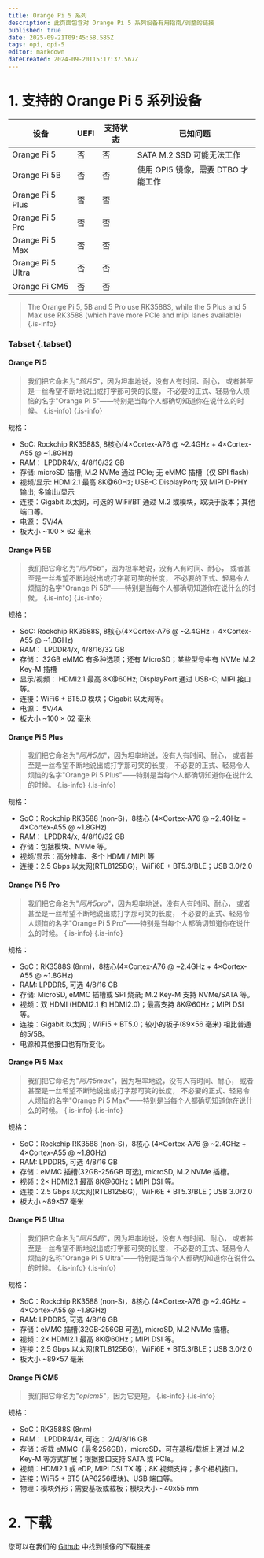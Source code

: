 ```yaml
---
title: Orange Pi 5 系列
description: 此页面包含对 Orange Pi 5 系列设备有用指南/调整的链接
published: true
date: 2025-09-21T09:45:58.585Z
tags: opi, opi-5
editor: markdown
dateCreated: 2024-09-20T15:17:37.567Z
---
```


# 1. 支持的 Orange Pi 5 系列设备

| 设备                | UEFI | 支持状态 | 已知问题                                |
| ----------------- | ---- | ---- | ----------------------------------- |
| Orange Pi 5       | 否    | 否    | SATA M.2 SSD 可能无法工作 |
| Orange Pi 5B      | 否    | 否    | 使用 OPI5 镜像，需要 DTBO 才能工作             |
| Orange Pi 5 Plus  | 否    | 否    |                                     |
| Orange Pi 5 Pro   | 否    | 否    |                                     |
| Orange Pi 5 Max   | 否    | 否    |                                     |
| Orange Pi 5 Ultra | 否    | 否    |                                     |
| Orange Pi CM5     | 否    | 否    |                                     |

> The Orange Pi 5, 5B and 5 Pro use RK3588S, while the 5 Plus and 5 Max use RK3588 (which have more PCIe and mipi lanes available)
> {.is-info}

### Tabset {.tabset}

#### Orange Pi 5

> 我们把它命名为"_鸦片5_"，因为坦率地说，没有人有时间、耐心， 或者甚至是一丝希望不断地说出或打字那可笑的长度， 不必要的正式、轻易令人烦恼的名字"Orange Pi 5"——特别是当每个人都确切知道你在说什么的时候。
> {.is-info}
> {.is-info}

规格：

- SoC: Rockchip RK3588S, 8核心(4×Cortex-A76 @ ~2.4GHz + 4×Cortex-A55 @ ~1.8GHz)
- RAM： LPDDR4/x, 4/8/16/32 GB
- 存储: microSD 插槽; M.2 NVMe 通过 PCIe; 无 eMMC 插槽（仅 SPI flash）
- 视频/显示: HDMI2.1 最高 8K@60Hz; USB-C DisplayPort; 双 MIPI D-PHY 输出; 多输出/显示
- 连接：Gigabit 以太网，可选的 WiFi/BT 通过 M.2 或模块，取决于版本；其他端口等。
- 电源： 5V/4A
- 板大小 ~100 × 62 毫米

#### Orange Pi 5B

> 我们把它命名为"_阿片5b_"，因为坦率地说，没有人有时间、耐心， 或者甚至是一丝希望不断地说出或打字那可笑的长度， 不必要的正式、轻易令人烦恼的名字"Orange Pi 5B"——特别是当每个人都确切知道你在说什么的时候。
> {.is-info}
> {.is-info}

规格：

- SoC: Rockchip RK3588S, 8核心(4×Cortex-A76 @ ~2.4GHz + 4×Cortex-A55 @ ~1.8GHz)
- RAM： LPDDR4/x, 4/8/16/32 GB
- 存储︰ 32GB eMMC 有多种选项；还有 MicroSD；某些型号中有 NVMe M.2 Key-M 插槽
- 显示/视频： HDMI2.1 最高 8K@60Hz; DisplayPort 通过 USB-C; MIPI 接口等。
- 连接：WiFi6 + BT5.0 模块；Gigabit 以太网等。
- 电源： 5V/4A
- 板大小 ~100 × 62 毫米

#### Orange Pi 5 Plus

> 我们把它命名为"_阿片5加_"，因为坦率地说，没有人有时间、耐心， 或者甚至是一丝希望不断地说出或打字那可笑的长度， 不必要的正式、轻易令人烦恼的名字"Orange Pi 5 Plus"——特别是当每个人都确切知道你在说什么的时候。
> {.is-info}
> {.is-info}

规格：

- SoC：Rockchip RK3588 (non-S)，8核心 (4×Cortex-A76 @ ~2.4GHz + 4×Cortex-A55 @ ~1.8GHz)
- RAM： LPDDR4/x, 4/8/16/32 GB
- 存储：包括模块、NVMe 等。
- 视频/显示：高分辨率、多个 HDMI / MIPI 等
- 连接：2.5 Gbps 以太网(RTL8125BG)，WiFi6E + BT5.3/BLE；USB 3.0/2.0

#### Orange Pi 5 Pro

> 我们把它命名为"_阿片5pro_"，因为坦率地说，没有人有时间、耐心， 或者甚至是一丝希望不断地说出或打字那可笑的长度， 不必要的正式、轻易令人烦恼的名字"Orange Pi 5 Pro"——特别是当每个人都确切知道你在说什么的时候。
> {.is-info}
> {.is-info}

规格：

- SoC：RK3588S (8nm)，8核心(4×Cortex-A76 @ ~2.4GHz + 4×Cortex-A55 @ ~1.8GHz)
- RAM: LPDDR5, 可选 4/8/16 GB
- 存储: MicroSD, eMMC 插槽或 SPI 烧录; M.2 Key-M 支持 NVMe/SATA 等。
- 视频：双 HDMI (HDMI2.1 和 HDMI2.0)；最高支持 8K@60Hz；MIPI DSI 等。
- 连接：Gigabit 以太网；WiFi5 + BT5.0；较小的板子(89×56 毫米) 相比普通的5/5B。
- 电源和其他接口也有所变化。

#### Orange Pi 5 Max

> 我们把它命名为"_阿片5max_"，因为坦率地说，没有人有时间、耐心， 或者甚至是一丝希望不断地说出或打字那可笑的长度， 不必要的正式、轻易令人烦恼的名字"Orange Pi 5 Max"——特别是当每个人都确切知道你在说什么的时候。
> {.is-info}
> {.is-info}

规格：

- SoC：Rockchip RK3588 (non-S)，8核心 (4×Cortex-A76 @ ~2.4GHz + 4×Cortex-A55 @ ~1.8GHz)
- RAM: LPDDR5, 可选 4/8/16 GB
- 存储：eMMC 插槽(32GB-256GB 可选), microSD, M.2 NVMe 插槽。
- 视频：2× HDMI2.1 最高 8K@60Hz；MIPI DSI 等。
- 连接：2.5 Gbps 以太网(RTL8125BG)，WiFi6E + BT5.3/BLE；USB 3.0/2.0
- 板大小 ~89×57 毫米

#### Orange Pi 5 Ultra

> 我们把它命名为"_阿片5超_"，因为坦率地说，没有人有时间、耐心， 或者甚至是一丝希望不断地说出或打字那可笑的长度， 不必要的正式、轻易令人烦恼的名称"Orange Pi 5 Ultra"——特别是当每个人都确切知道你在说什么的时候。
> {.is-info}
> {.is-info}

规格：

- SoC：Rockchip RK3588 (non-S)，8核心 (4×Cortex-A76 @ ~2.4GHz + 4×Cortex-A55 @ ~1.8GHz)
- RAM: LPDDR5, 可选 4/8/16 GB
- 存储：eMMC 插槽(32GB-256GB 可选), microSD, M.2 NVMe 插槽。
- 视频：2× HDMI2.1 最高 8K@60Hz；MIPI DSI 等。
- 连接：2.5 Gbps 以太网(RTL8125BG)，WiFi6E + BT5.3/BLE；USB 3.0/2.0
- 板大小 ~89×57 毫米

#### Orange Pi CM5

> 我们把它命名为"_opicm5_"，因为它更短。
> {.is-info}
> {.is-info}

规格：

- SoC：RK3588S (8nm)
- RAM： LPDDR4/4x, 可选： 2/4/8/16 GB
- 存储：板载 eMMC（最多256GB），microSD，可在基板/载板上通过 M.2 Key-M 等方式扩展；根据接口支持 SATA 或 PCIe。
- 视频：HDMI2.1 或 eDP, MIPI DSI TX 等；8K 视频支持；多个相机接口。
- 连接：WiFi5 + BT5 (AP6256模块)、USB 端口等。
- 物理：模块外形；需要基板或载板；模块大小 ~40x55 mm

# 2. 下载

您可以在我们的 [Github](https://github.com/BredOS/images/releases/latest) 中找到镜像的下载链接